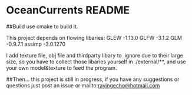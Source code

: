 ﻿# OceanCurrents README

##Build
use cmake to build it.

This project depends on flowing libaries:
GLEW -1.13.0
GLFW -3.1.2
GLM -0.9.7.1
assimp -3.0.1270

I add texture file, obj file and thirdparty libary to .ignore due to their large size, so you have to collect those libaries yourself in ./external/**, and use your own model&texture to feed the program.

##Then...
this project is still in progress, if you have any suggestions or questions
just post an issue or mailto:rayingecho@hotmail.com







